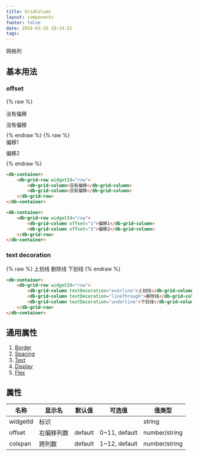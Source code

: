 ```yaml
---
title: GridColumn
layout: components
footer: false
date: 2018-03-26 10:14:52
tags:
---
```


网格列

## 基本用法

### offset

{% raw %}
<div class="container" style="max-length: 90%">
    <div id="row" class="row bg-primary border" >
        <div class="col bg-success text-light" style="height:30px">没有偏移</div>
        <div class="col bg-info text-light" style="height:30px">没有偏移</div>
    </div>
</div>
{% endraw %}
{% raw %}
<div class="container" style="max-length: 90%">
    <div id="row" class="row bg-primary border" >
        <div class="col offset-1 bg-success text-light" style="height:30px">偏移1</div>
        <div class="col offset-2 bg-info text-light" style="height:30px">偏移2</div>
    </div>
</div>
{% endraw %}

```html
<db-container>
    <db-grid-row widgetId="row">
        <db-grid-column>没有偏移</db-grid-column>
        <db-grid-column>没有偏移</db-grid-column>
    </db-grid-row>
</db-container>
```
```html
<db-container>
    <db-grid-row widgetId="row">
        <db-grid-column offset="1">偏移1</db-grid-column>
        <db-grid-column offset="2">偏移2</db-grid-column>
    </db-grid-row>
</db-container>
```

### text decoration

{% raw %}
<db-container>
    <db-grid-row widgetId="row">
        <db-grid-column textDecoration="overline">上划线</db-grid-column>
        <db-grid-column textDecoration="lineThrough">删除线</db-grid-column>
        <db-grid-column textDecoration="underline">下划线</db-grid-column>
    </db-grid-row>
</db-container>
{% endraw %}
```html
<db-container>
    <db-grid-row widgetId="row">
        <db-grid-column textDecoration="overline">上划线</db-grid-column>
        <db-grid-column textDecoration="lineThrough">删除线</db-grid-column>
        <db-grid-column textDecoration="underline">下划线</db-grid-column>
    </db-grid-row>
</db-container>
```

## 通用属性

1. [Border](../Utilities/Border.html)
1. [Spacing](../Utilities/Spacing.html)
1. [Text](../Utilities/Text.html)
1. [Display](../Utilities/Display.html)
1. [Flex](../Utilities/Flex.html)

## 属性

| 名称  | 显示名 | 默认值 | 可选值 |值类型 |
| ----- | ------ | ----- | ----- | --------- |
| widgetId | 标识 | | | string |
| offset | 右偏移列数 | default | 0~11, default | number/string |
| colspan | 跨列数 | default | 1~12, default | number/string |
